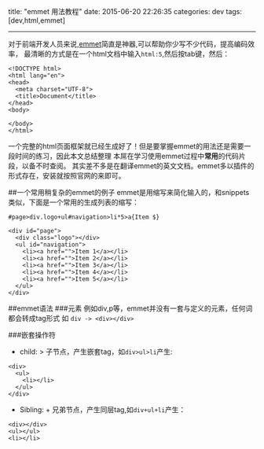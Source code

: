 title: "emmet 用法教程"
date: 2015-06-20 22:26:35
categories: dev
tags: [dev,html,emmet]

---

对于前端开发人员来说,[emmet](http://emmet.io/)简直是神器,可以帮助你少写不少代码，提高编码效率，
最清晰的方式是在一个html文档中输入`html:5`,然后按tab键，然后：
```
<!DOCTYPE html>
<html lang="en">
<head>
  <meta charset="UTF-8">
  <title>Document</title>
</head>
<body>

</body>
</html>
```
一个完整的html页面框架就已经生成好了！但是要掌握emmet的用法还是需要一段时间的练习，因此本文总结整理
本屌在学习使用emmet过程中**常用**的代码片段，以备不时查阅。
其实差不多是在翻译emmet的英文文档。emmet多以插件的形式存在，安装就按照官网的来即可。

##一个常用稍复杂的emmet的例子
emmet是用缩写来简化输入的，和snippets类似，下面是一个常用的生成列表的缩写：

`#page>div.logo+ul#navigation>li*5>a{Item $}`

```
<div id="page">
  <div class="logo"></div>
  <ul id="navigation">
    <li><a href="">Item 1</a></li>
    <li><a href="">Item 2</a></li>
    <li><a href="">Item 3</a></li>
    <li><a href="">Item 4</a></li>
    <li><a href="">Item 5</a></li>
  </ul>
</div>

```

##emmet语法
###元素
例如div,p等，emmet并没有一套与定义的元素，任何词都会转成tag形式
如 `div -> <div></div>`

###嵌套操作符
- child: >
子节点，产生嵌套tag，如`div>ul>li`产生:
```
<div>
  <ul>
    <li></li>
  </ul>
</div>
```

- Sibling: +
兄弟节点，产生同层tag,如`div+ul+li`产生：
```
<div></div>
<ul></ul>
<li></li>
```
